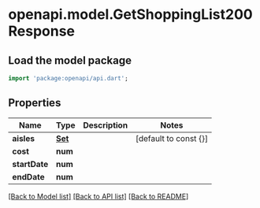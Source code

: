 # openapi.model.GetShoppingList200Response

## Load the model package
```dart
import 'package:openapi/api.dart';
```

## Properties
Name | Type | Description | Notes
------------ | ------------- | ------------- | -------------
**aisles** | [**Set<GetShoppingList200ResponseAislesInner>**](GetShoppingList200ResponseAislesInner.md) |  | [default to const {}]
**cost** | **num** |  | 
**startDate** | **num** |  | 
**endDate** | **num** |  | 

[[Back to Model list]](../README.md#documentation-for-models) [[Back to API list]](../README.md#documentation-for-api-endpoints) [[Back to README]](../README.md)


